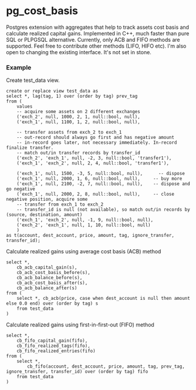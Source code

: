 # pg_cost_basis
Postgres extension with aggregates that help to track assets cost basis and calculate realized capital gains.
Implemented in C++, much faster than pure SQL or PLPGSQL alternative. 
Currently, only ACB and FIFO methods are supported. Feel free to contribute other methods (LIFO, HIFO etc). 
I'm also open to changing the existing interface. It's not set in stone.

### Example
Create test_data view.
```
create or replace view test_data as 
select *, lag(tag, 1) over (order by tag) prev_tag 
from (
	values
	-- acquire some assets on 2 different exchanges
	('exch_2', null, 1000, 2, 1, null::bool, null),
	('exch_1', null, 1100, 1, 2, null::bool, null),
	
	-- transfer assets from exch_2 to exch_1
	-- out-record should always go first and has negative amount
	-- in-record goes later, not necessary immediately. In-record finalize transfer.
	-- match out/in transfer records by transfer_id
	('exch_2', 'exch_1', null, -2, 3, null::bool, 'transfer1'), 
	('exch_1', 'exch_2', null, 2, 4, null::bool, 'transfer1'),
  
	('exch_1', null, 1500, -3, 5, null::bool, null),	  -- dispose
	('exch_1', null, 2000, 1, 6, null::bool, null),     -- buy more
	('exch_1', null, 2100, -2, 7, null::bool, null),    -- dispose and go negative 
	('exch_1', null, 2000, 2, 8, null::bool, null),     -- close negative position, acquire some
	-- transfer from exch_1 to exch_2
	-- transfer_id is null (not available), so match out/in records by (source, destination, amount)
	('exch_1', 'exch_2', null, -1, 9, null::bool, null),
	('exch_2', 'exch_1', null, 1, 10, null::bool, null)		
	)
as t(account, dest_account, price, amount, tag, ignore_transfer, transfer_id);
```
Calculate realized gains using average cost basis (ACB) method
```
select *,
	cb_acb_capital_gain(s),
	cb_acb_cost_basis_before(s),
	cb_acb_balance_before(s),
	cb_acb_cost_basis_after(s),
	cb_acb_balance_after(s)
from (
	select *, cb_acb(price, case when dest_account is null then amount else 0.0 end) over (order by tag) s
	from test_data
)
```
Calculate realized gains using first-in-first-out (FIFO) method
```
select *,
	cb_fifo_capital_gain(fifo),
	cb_fifo_realized_tags(fifo),
	cb_fifo_realized_entries(fifo)
from (
	select *, 
		cb_fifo(account, dest_account, price, amount, tag, prev_tag, ignore_transfer, transfer_id) over (order by tag) fifo
	from test_data
)
```
